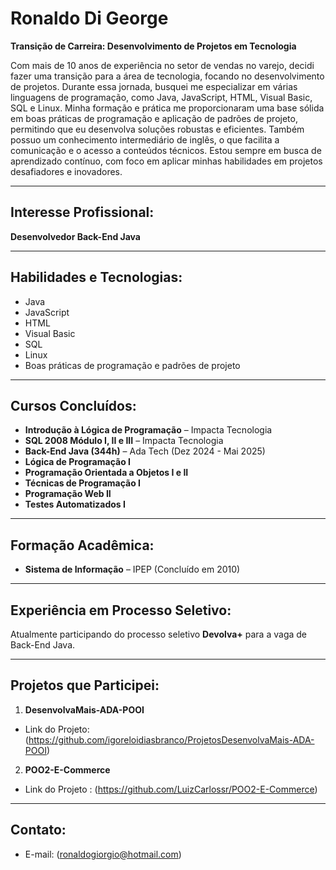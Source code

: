 # Ronaldo Di George
**Transição de Carreira: Desenvolvimento de Projetos em Tecnologia**

Com mais de 10 anos de experiência no setor de vendas no varejo, decidi fazer uma transição para a área de tecnologia, focando no desenvolvimento de projetos. Durante essa jornada, busquei me especializar em várias linguagens de programação, como Java, JavaScript, HTML, Visual Basic, SQL e Linux. Minha formação e prática me proporcionaram uma base sólida em boas práticas de programação e aplicação de padrões de projeto, permitindo que eu desenvolva soluções robustas e eficientes. Também possuo um conhecimento intermediário de inglês, o que facilita a comunicação e o acesso a conteúdos técnicos. Estou sempre em busca de aprendizado contínuo, com foco em aplicar minhas habilidades em projetos desafiadores e inovadores.

---

## Interesse Profissional:
**Desenvolvedor Back-End Java**

---

## Habilidades e Tecnologias:
- Java
- JavaScript
- HTML
- Visual Basic
- SQL
- Linux
- Boas práticas de programação e padrões de projeto

---

## Cursos Concluídos:
- **Introdução à Lógica de Programação** – Impacta Tecnologia
- **SQL 2008 Módulo I, II e III** – Impacta Tecnologia
- **Back-End Java (344h)** – Ada Tech (Dez 2024 - Mai 2025)
- **Lógica de Programação I**
- **Programação Orientada a Objetos I e II**
- **Técnicas de Programação I**
- **Programação Web II**
- **Testes Automatizados I**

---

## Formação Acadêmica:
- **Sistema de Informação** – IPEP (Concluído em 2010)

---

## Experiência em Processo Seletivo:
Atualmente participando do processo seletivo **Devolva+** para a vaga de Back-End Java.

---

## Projetos que Participei:

1. **DesenvolvaMais-ADA-POOI**  
 - Link do Projeto: (https://github.com/igoreloidiasbranco/ProjetosDesenvolvaMais-ADA-POOI) 
   
2. **POO2-E-Commerce**  
 - Link do Projeto : (https://github.com/LuizCarlossr/POO2-E-Commerce)
  
---

## Contato:
- E-mail: (ronaldogiorgio@hotmail.com)
